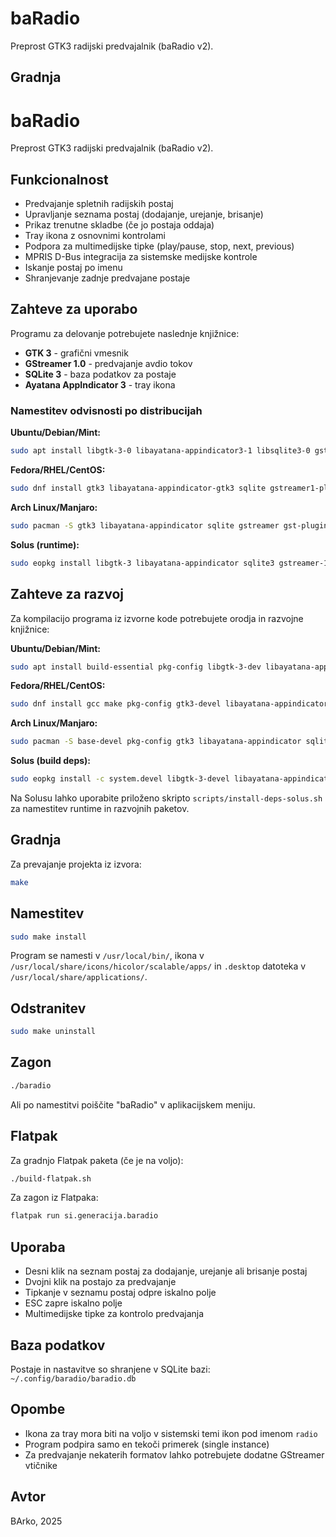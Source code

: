 baRadio
======

Preprost GTK3 radijski predvajalnik (baRadio v2).

Gradnja
-------

# baRadio

Preprost GTK3 radijski predvajalnik (baRadio v2).

## Funkcionalnost
- Predvajanje spletnih radijskih postaj
- Upravljanje seznama postaj (dodajanje, urejanje, brisanje)
- Prikaz trenutne skladbe (če jo postaja oddaja)
- Tray ikona z osnovnimi kontrolami
- Podpora za multimedijske tipke (play/pause, stop, next, previous)
- MPRIS D-Bus integracija za sistemske medijske kontrole
- Iskanje postaj po imenu
- Shranjevanje zadnje predvajane postaje

## Zahteve za uporabo

Programu za delovanje potrebujete naslednje knjižnice:

- **GTK 3** - grafični vmesnik
- **GStreamer 1.0** - predvajanje avdio tokov
- **SQLite 3** - baza podatkov za postaje
- **Ayatana AppIndicator 3** - tray ikona

### Namestitev odvisnosti po distribucijah

**Ubuntu/Debian/Mint:**
```sh
sudo apt install libgtk-3-0 libayatana-appindicator3-1 libsqlite3-0 gstreamer1.0-plugins-base gstreamer1.0-plugins-good gstreamer1.0-plugins-bad
```

**Fedora/RHEL/CentOS:**
```sh
sudo dnf install gtk3 libayatana-appindicator-gtk3 sqlite gstreamer1-plugins-base gstreamer1-plugins-good gstreamer1-plugins-bad-free
```

**Arch Linux/Manjaro:**
```sh
sudo pacman -S gtk3 libayatana-appindicator sqlite gstreamer gst-plugins-base gst-plugins-good gst-plugins-bad
```

**Solus (runtime):**
```sh
sudo eopkg install libgtk-3 libayatana-appindicator sqlite3 gstreamer-1.0-plugins-base gstreamer-1.0-plugins-good gstreamer-1.0-plugins-bad
```

## Zahteve za razvoj

Za kompilacijo programa iz izvorne kode potrebujete orodja in razvojne knjižnice:

**Ubuntu/Debian/Mint:**
```sh
sudo apt install build-essential pkg-config libgtk-3-dev libayatana-appindicator3-dev libsqlite3-dev libgstreamer1.0-dev
```

**Fedora/RHEL/CentOS:**
```sh
sudo dnf install gcc make pkg-config gtk3-devel libayatana-appindicator-gtk3-devel sqlite-devel gstreamer1-devel
```

**Arch Linux/Manjaro:**
```sh
sudo pacman -S base-devel pkg-config gtk3 libayatana-appindicator sqlite gstreamer
```

**Solus (build deps):**
```sh
sudo eopkg install -c system.devel libgtk-3-devel libayatana-appindicator-devel sqlite3-devel gstreamer-1.0-devel gstreamer-1.0-plugins-base-devel
```

Na Solusu lahko uporabite priloženo skripto `scripts/install-deps-solus.sh` za namestitev runtime in razvojnih paketov.

## Gradnja

Za prevajanje projekta iz izvora:

```sh
make
```

## Namestitev

```sh
sudo make install
```

Program se namesti v `/usr/local/bin/`, ikona v `/usr/local/share/icons/hicolor/scalable/apps/` in `.desktop` datoteka v `/usr/local/share/applications/`.

## Odstranitev

```sh
sudo make uninstall
```

## Zagon

```sh
./baradio
```

Ali po namestitvi poiščite "baRadio" v aplikacijskem meniju.

## Flatpak

Za gradnjo Flatpak paketa (če je na voljo):

```sh
./build-flatpak.sh
```

Za zagon iz Flatpaka:

```sh
flatpak run si.generacija.baradio
```

## Uporaba

- Desni klik na seznam postaj za dodajanje, urejanje ali brisanje postaj
- Dvojni klik na postajo za predvajanje
- Tipkanje v seznamu postaj odpre iskalno polje
- ESC zapre iskalno polje
- Multimedijske tipke za kontrolo predvajanja

## Baza podatkov

Postaje in nastavitve so shranjene v SQLite bazi: `~/.config/baradio/baradio.db`

## Opombe

- Ikona za tray mora biti na voljo v sistemski temi ikon pod imenom `radio`
- Program podpira samo en tekoči primerek (single instance)
- Za predvajanje nekaterih formatov lahko potrebujete dodatne GStreamer vtičnike

## Avtor

BArko, 2025
